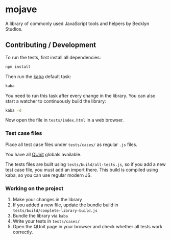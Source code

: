 mojave
======

A library of commonly used JavaScript tools and helpers by Becklyn Studios.



Contributing / Development
--------------------------

To run the tests, first install all dependencies:

```js
npm install
```

Then run the [kaba](https://github.com/Becklyn/kaba) default task:

```bash
kaba
```

You need to run this task after every change in the library.
You can also start a watcher to continuously build the library:

```bash
kaba -d
```


Now open the file in `tests/index.html` in a web browser.


### Test case files

Place all test case files under `tests/cases/` as regular `.js` files.

You have all [QUnit](https://qunitjs.com/) globals available.

The tests files are built using `tests/build/all-tests.js`, so if you add a new test case file, you must add an import there.
This build is compiled using kaba, so you can use regular modern JS.


### Working on the project

1. Make your changes in the library
2. If you added a new file, update the bundle build in `tests/build/complete-library-build.js`
3. Bundle the library via `kaba`
4. Write your tests in `tests/cases/`
5. Open the QUnit page in your browser and check whether all tests work correctly.
